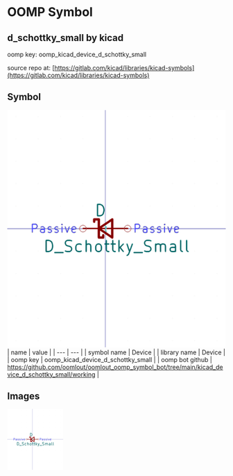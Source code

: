 # OOMP Symbol  
## d_schottky_small  by kicad  
  
oomp key: oomp_kicad_device_d_schottky_small  
  
source repo at: [https://gitlab.com/kicad/libraries/kicad-symbols](https://gitlab.com/kicad/libraries/kicad-symbols)  
## Symbol  
  
[![working.png](working_600.png)](working.png)  
| name | value | 
| --- | --- | 
| symbol name | Device | 
| library name | Device | 
| oomp key | oomp_kicad_device_d_schottky_small | 
| oomp bot github | https://github.com/oomlout/oomlout_oomp_symbol_bot/tree/main/kicad_device_d_schottky_small/working | 
## Images  
  
[![working.png](working_140.png)](working.png)  
